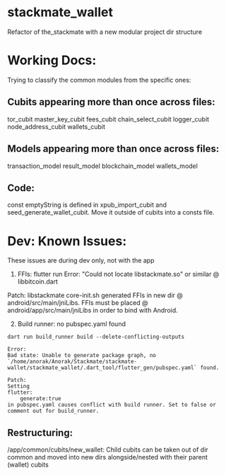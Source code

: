 # stackmate_wallet

Refactor of the_stackmate with a new modular project dir structure

# Working Docs:
Trying to classify the common modules from the specific ones:
## Cubits appearing more than once across files:
tor_cubit
master_key_cubit
fees_cubit
chain_select_cubit
logger_cubit
node_address_cubit
wallets_cubit

## Models appearing more than once across files:
transaction_model
result_model
blockchain_model
wallets_model

## Code:
const emptyString is defined in xpub_import_cubit and seed_generate_wallet_cubit. Move it outside of cubits into a consts file.


# Dev: Known Issues:
  These issues are during dev only, not with the app

  1. FFIs: 
  flutter run
  Error: 
  "Could not locate libstackmate.so" or similar @ libbitcoin.dart 

  Patch:
  libstackmate core-init.sh generated FFIs in new dir @ android/src/main/jniLibs. FFIs must be placed @ android/app/src/main/jniLibs in order to bind with Android.   

  2. Build runner: no pubspec.yaml found 
  
    dart run build_runner build --delete-conflicting-outputs
    
    Error: 
    Bad state: Unable to generate package graph, no `/home/anorak/Anorak/Stackmate/stackmate-wallet/stackmate_wallet/.dart_tool/flutter_gen/pubspec.yaml` found. 
  
    Patch:
    Setting 
    flutter:
        generate:true 
    in pubspec.yaml causes conflict with build runner. Set to false or comment out for build_runner.


## Restructuring:
/app/common/cubits/new_wallet:
Child cubits can be taken out of dir common and moved into new dirs alongside/nested with their parent (wallet) cubits 


